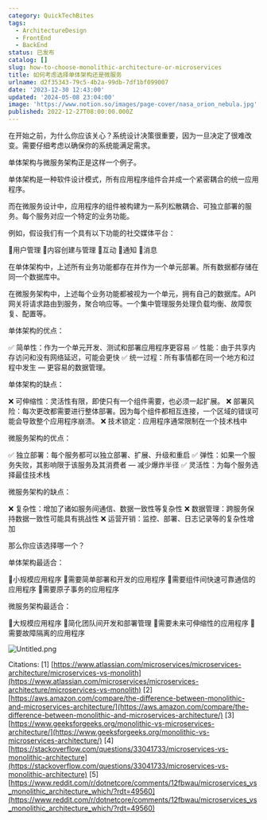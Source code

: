 ```yaml
---
category: QuickTechBites
tags:
  - ArchitectureDesign
  - FrontEnd
  - BackEnd
status: 已发布
catalog: []
slug: how-to-choose-monolithic-architecture-or-microservices
title: 如何考虑选择单体架构还是微服务
urlname: d2f35343-79c5-4b2a-99db-7df1bf099007
date: '2023-12-30 12:43:00'
updated: '2024-05-08 23:04:00'
image: 'https://www.notion.so/images/page-cover/nasa_orion_nebula.jpg'
published: 2022-12-27T08:00:00.000Z
---
```


在开始之前，为什么你应该关心？系统设计决策很重要，因为一旦决定了很难改变。需要仔细考虑以确保你的系统能满足需求。


单体架构与微服务架构正是这样一个例子。


单体架构是一种软件设计模式，所有应用程序组件合并成一个紧密耦合的统一应用程序。


而在微服务设计中，应用程序的组件被构建为一系列松散耦合、可独立部署的服务。每个服务对应一个特定的业务功能。


例如，假设我们有一个具有以下功能的社交媒体平台：


🔸用户管理
🔸内容创建与管理
🔸互动
🔸通知
🔸消息


在单体架构中，上述所有业务功能都存在并作为一个单元部署。所有数据都存储在同一个数据库中。


在微服务架构中，上述每个业务功能都被视为一个单元，拥有自己的数据库。API 网关将请求路由到服务，聚合响应等。一个集中管理服务处理负载均衡、故障恢复、配置等。


单体架构的优点：


✅ 简单性：作为一个单元开发、测试和部署应用程序更容易
✅ 性能：由于共享内存访问和没有网络延迟，可能会更快
✅ 统一过程：所有事情都在同一个地方和过程中发生 — 更容易的数据管理。


单体架构的缺点：


❌ 可伸缩性：灵活性有限，即使只有一个组件需要，也必须一起扩展。
❌ 部署风险：每次更改都需要进行整体部署。因为每个组件都相互连接，一个区域的错误可能会导致整个应用程序崩溃。
❌ 技术锁定：应用程序通常限制在一个技术栈中


微服务架构的优点：


✅ 独立部署：每个服务都可以独立部署、扩展、升级和重启
✅ 弹性：如果一个服务失败，其影响限于该服务及其消费者 — 减少爆炸半径
✅ 灵活性：为每个服务选择最佳技术栈


微服务架构的缺点：


❌ 复杂性：增加了诸如服务间通信、数据一致性等复杂性
❌ 数据管理：跨服务保持数据一致性可能具有挑战性
❌ 运营开销：监控、部署、日志记录等的复杂性增加


那么你应该选择哪一个？


单体架构最适合：


🔹小规模应用程序
🔹需要简单部署和开发的应用程序
🔹需要组件间快速可靠通信的应用程序
🔹需要原子事务的应用程序


微服务架构最适合：


🔸大规模应用程序
🔸简化团队间开发和部署管理
🔸需要未来可伸缩性的应用程序
🔸需要故障隔离的应用程序


![Untitled.png](https://prod-files-secure.s3.us-west-2.amazonaws.com/5d24fe63-e567-4804-86f9-9fdc62e13082/8d149051-cc00-4198-a3d7-e00805eb8f9e/Untitled.png?X-Amz-Algorithm=AWS4-HMAC-SHA256&X-Amz-Content-Sha256=UNSIGNED-PAYLOAD&X-Amz-Credential=ASIAZI2LB466UCAS2HVW%2F20250215%2Fus-west-2%2Fs3%2Faws4_request&X-Amz-Date=20250215T213259Z&X-Amz-Expires=3600&X-Amz-Security-Token=IQoJb3JpZ2luX2VjECYaCXVzLXdlc3QtMiJIMEYCIQD6IOiTskyijoAtKQFmgMWX1FVwDlboFudtu2JyT40wJAIhAPIR0IgkqoOM5l6%2FFRmLABHiGaLQFtxWsPVjYVPi%2BgU%2BKv8DCE8QABoMNjM3NDIzMTgzODA1IgzhEehhFJFP8OYbBk8q3AOf1Cf6AGkV0hOn%2FIyD%2BFUmrsoE15FUyKwq9Wr1nn19r3AVbi5dZ5bovEtd1B4VFwyC79Iaq8Id6XvCj1rB8%2BONvi1tDPqikorjZ%2FcKtNUTzGsyANJIRa5OX3gq6%2FV%2FBEQkdX1cNCiTNTCFfh0snA1NJKRe05ZINagACN3pty6DXWd9Tg0tb1hvGFrLoAqKi9koTClAmphPMJRWnntPwrQjz5h2GyzB3TtUoWSZ3q2E7N3GUH8v8trosnFN6sln8PhPJdf%2BEUz%2B57wJQKS71wQXM5fUS%2BkMZe8rYFN%2B0l6vQrYcTscfzEMMrUJuWczbhqkZQ4KclnVs2PwQt%2BO9QGcf8s3PqHj5Sv7zXzkyjq6j37XoLTptD6YsXF2OX0b94NjOBEjFWNKv1gZihYYuirXUXBqV4dvfQKUHw8lCz61JPYXyFIieYGtP4tjwbLE1nPrhLhcVSbl5%2BH0KJii9%2Fi1HrE9InaS9NoefAvn4LMDscpPwK0wTIMviuh6naaAkUAA44REtWYLCNMdG5IGet1ZIdD%2FSMk0ixTeQWNP6KflGyGp6%2FMiQirZZVhS0XyKS5AOjFVq0DmqFovOknn70LqtlZ0RcMvOhNCDF7vc1RmAoBP%2B2tDPkanZFWtlYcjC3j8S9BjqkAWW%2BkKTwBSXIGLAW08rNSJnq3nJaf%2FI2%2FuEzp5ZL2masWC7zh8z4BjAreB6HMpU7SAQCTU1e1N1R2l6obLB51xntlAkHfEQLkWgKeF%2ByKWo3X7Q8s9sktIhgHAblr43BPAC3jGf5FjWN%2B0g%2B1%2B1qtrjNfOEqhaXBjdguovWL%2BGXdWucuLXuMwJWZ3hziZ13dk9FCA%2BN67zvt4xzNaSKanqAMG0GH&X-Amz-Signature=f6f03235b0877f737f7dd00116eaaa1b7f54b6c9542ca0af55fa0a8056d194b9&X-Amz-SignedHeaders=host&x-id=GetObject)


Citations:
[1] [https://www.atlassian.com/microservices/microservices-architecture/microservices-vs-monolith](https://www.atlassian.com/microservices/microservices-architecture/microservices-vs-monolith)
[2] [https://aws.amazon.com/compare/the-difference-between-monolithic-and-microservices-architecture/](https://aws.amazon.com/compare/the-difference-between-monolithic-and-microservices-architecture/)
[3] [https://www.geeksforgeeks.org/monolithic-vs-microservices-architecture/](https://www.geeksforgeeks.org/monolithic-vs-microservices-architecture/)
[4] [https://stackoverflow.com/questions/33041733/microservices-vs-monolithic-architecture](https://stackoverflow.com/questions/33041733/microservices-vs-monolithic-architecture)
[5] [https://www.reddit.com/r/dotnetcore/comments/12fbwau/microservices_vs_monolithic_architecture_which/?rdt=49560](https://www.reddit.com/r/dotnetcore/comments/12fbwau/microservices_vs_monolithic_architecture_which/?rdt=49560)

